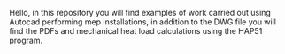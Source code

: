 Hello, in this repository you will find examples of work carried out using Autocad performing mep installations, in addition to the DWG file you will find the PDFs and mechanical heat load calculations using the HAP51 program.
